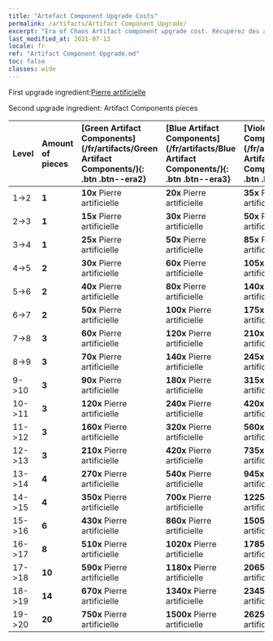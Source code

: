 ```yaml
---
title: "Artefact Component Upgrade Costs"
permalink: /artifacts/Artifact Component Upgrade/
excerpt: "Era of Chaos Artifact component upgrade cost. Récupérez des artefacts pour améliorer les caractéristiques de vos Héros et déverrouiller de puissantes compétences."
last_modified_at: 2021-07-13
locale: fr
ref: "Artifact Component Upgrade.md"
toc: false
classes: wide
---
```


  First upgrade ingredient:[Pierre artificielle](/ItemsFR/art_188/)

  Second upgrade ingredient: Artifact Components pieces 

  |  Level  | Amount of pieces | [Green Artifact Components](/fr/artifacts/Green Artifact Components/){: .btn .btn--era2} | [Blue Artifact Components](/fr/artifacts/Blue Artifact Components/){: .btn .btn--era3} | [Violet Artifact Components](/fr/artifacts/Violet Artifact Components/){: .btn .btn--era4} | [Orange Artifact Components](/fr/artifacts/Orange Artifact Components/){: .btn .btn--era5} | [RED Artifact Components](/fr/artifacts/RED Artifact Components/){: .btn .btn--era6} |
  |:--------|:-----------------|:-------|:-------|:-------|:-------|:-------|
  | 1->2  | **1** | **10x** Pierre artificielle | **20x** Pierre artificielle | **35x** Pierre artificielle | **60x** Pierre artificielle | **60x** Pierre artificielle |
  | 2->3  | **1** | **15x** Pierre artificielle | **30x** Pierre artificielle | **50x** Pierre artificielle | **85x** Pierre artificielle | **85x** Pierre artificielle |
  | 3->4  | **1** | **25x** Pierre artificielle | **50x** Pierre artificielle | **85x** Pierre artificielle | **145x** Pierre artificielle | **145x** Pierre artificielle |
  | 4->5  | **2** | **30x** Pierre artificielle | **60x** Pierre artificielle | **105x** Pierre artificielle | **180x** Pierre artificielle | **180x** Pierre artificielle |
  | 5->6  | **2** | **40x** Pierre artificielle | **80x** Pierre artificielle | **140x** Pierre artificielle | **240x** Pierre artificielle | **240x** Pierre artificielle |
  | 6->7  | **2** | **50x** Pierre artificielle | **100x** Pierre artificielle | **175x** Pierre artificielle | **300x** Pierre artificielle | **300x** Pierre artificielle |
  | 7->8  | **3** | **60x** Pierre artificielle | **120x** Pierre artificielle | **210x** Pierre artificielle | **360x** Pierre artificielle | **360x** Pierre artificielle |
  | 8->9  | **3** | **70x** Pierre artificielle | **140x** Pierre artificielle | **245x** Pierre artificielle | **420x** Pierre artificielle | **420x** Pierre artificielle |
  | 9->10  | **3** | **90x** Pierre artificielle | **180x** Pierre artificielle | **315x** Pierre artificielle | **540x** Pierre artificielle | **540x** Pierre artificielle |
  | 10->11  | **3** | **120x** Pierre artificielle | **240x** Pierre artificielle | **420x** Pierre artificielle | **720x** Pierre artificielle | **720x** Pierre artificielle |
  | 11->12  | **3** | **160x** Pierre artificielle | **320x** Pierre artificielle | **560x** Pierre artificielle | **960x** Pierre artificielle | **960x** Pierre artificielle |
  | 12->13  | **3** | **210x** Pierre artificielle | **420x** Pierre artificielle | **735x** Pierre artificielle | **1260x** Pierre artificielle | **1260x** Pierre artificielle |
  | 13->14  | **4** | **270x** Pierre artificielle | **540x** Pierre artificielle | **945x** Pierre artificielle | **1620x** Pierre artificielle | **1620x** Pierre artificielle |
  | 14->15  | **4** | **350x** Pierre artificielle | **700x** Pierre artificielle | **1225x** Pierre artificielle | **2100x** Pierre artificielle | **2100x** Pierre artificielle |
  | 15->16  | **6** | **430x** Pierre artificielle | **860x** Pierre artificielle | **1505x** Pierre artificielle | **2580x** Pierre artificielle | **2580x** Pierre artificielle |
  | 16->17  | **8** | **510x** Pierre artificielle | **1020x** Pierre artificielle | **1785x** Pierre artificielle | **3060x** Pierre artificielle | **3060x** Pierre artificielle |
  | 17->18  | **10** | **590x** Pierre artificielle | **1180x** Pierre artificielle | **2065x** Pierre artificielle | **3540x** Pierre artificielle | **3540x** Pierre artificielle |
  | 18->19  | **14** | **670x** Pierre artificielle | **1340x** Pierre artificielle | **2345x** Pierre artificielle | **4020x** Pierre artificielle | **4020x** Pierre artificielle |
  | 19->20  | **20** | **750x** Pierre artificielle | **1500x** Pierre artificielle | **2625x** Pierre artificielle | **4500x** Pierre artificielle | **4500x** Pierre artificielle |
